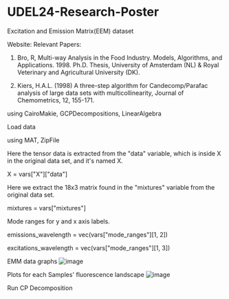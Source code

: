 # UDEL24-Research-Poster


Excitation and Emission Matrix(EEM) dataset

Website:
Relevant Papers:
1. Bro, R, Multi-way Analysis in the Food Industry. Models, Algorithms, and Applications. 1998. Ph.D. Thesis, University of Amsterdam (NL) & Royal Veterinary and Agricultural University (DK).

2. Kiers, H.A.L. (1998) A three-step algorithm for Candecomp/Parafac analysis of large data sets with multicollinearity, Journal of Chemometrics, 12, 155-171.

using CairoMakie, GCPDecompositions, LinearAlgebra


Load data

using MAT, ZipFile

Here the tensor data is extracted from the "data" variable, which is inside X in the original data set, and it's named X.

X = vars["X"]["data"]

Here we extract the 18x3 matrix found in the "mixtures" variable from the original data set.

mixtures = vars["mixtures"]

Mode ranges for y and x axis labels.

emissions_wavelength = vec(vars["mode_ranges"][1, 2])

excitations_wavelength = vec(vars["mode_ranges"][1, 3])

EMM data graphs
![image](https://github.com/user-attachments/assets/4323c9eb-51e5-45e0-8dbc-3c8e10b68522)

Plots for each Samples' fluorescence landscape
![image](https://github.com/user-attachments/assets/3c695cf6-e8d3-4e82-bd2a-f101d17ec33d)

Run CP Decomposition 





